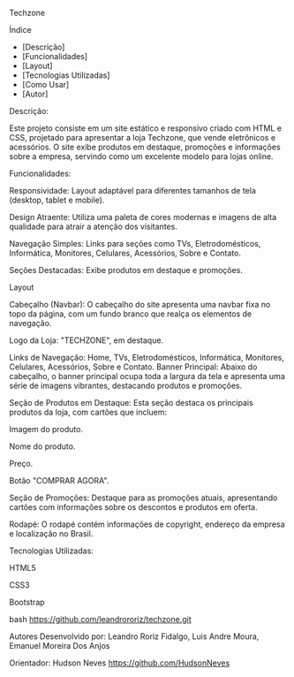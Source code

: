 Techzone

 Índice

- [Descrição]
- [Funcionalidades]
- [Layout]
- [Tecnologias Utilizadas]
- [Como Usar]
- [Autor]

Descrição:

Este projeto consiste em um site estático e responsivo criado com HTML e CSS, projetado para apresentar a loja Techzone, que vende eletrônicos e acessórios. O site exibe produtos em destaque, promoções e informações sobre a empresa, servindo como um excelente modelo para lojas online.

Funcionalidades:

Responsividade: Layout adaptável para diferentes tamanhos de tela (desktop, tablet e mobile).

Design Atraente: Utiliza uma paleta de cores modernas e imagens de alta qualidade para atrair a atenção dos visitantes.

Navegação Simples: Links para seções como TVs, Eletrodomésticos, Informática, Monitores, Celulares, Acessórios, Sobre e Contato.

Seções Destacadas: Exibe produtos em destaque e promoções.

Layout

Cabeçalho (Navbar): O cabeçalho do site apresenta uma navbar fixa no topo da página, com um fundo branco que realça os elementos de navegação.

Logo da Loja: "TECHZONE", em destaque.

Links de Navegação: Home, TVs, Eletrodomésticos, Informática, Monitores, Celulares, Acessórios, Sobre e Contato.
Banner Principal: Abaixo do cabeçalho, o banner principal ocupa toda a largura da tela e apresenta uma série de imagens vibrantes, destacando produtos e promoções.

Seção de Produtos em Destaque: Esta seção destaca os principais produtos da loja, com cartões que incluem:

Imagem do produto.

Nome do produto.

Preço.

Botão "COMPRAR AGORA".

Seção de Promoções: Destaque para as promoções atuais, apresentando cartões com informações sobre os descontos e produtos em oferta.

Rodapé: O rodapé contém informações de copyright, endereço da empresa e localização no Brasil.

Tecnologias Utilizadas:

HTML5

CSS3

Bootstrap

bash https://github.com/leandrororiz/techzone.git

Autores Desenvolvido por: Leandro Roriz Fidalgo, Luis Andre Moura, Emanuel Moreira Dos Anjos

Orientador: Hudson Neves https://github.com/HudsonNeves
